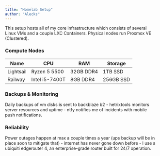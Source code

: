 ```yaml
---
title: "Homelab Setup"
author: "Alecks"
---
```


This setup hosts all of my core infrastructure which consists of several Linux VMs and a couple LXC Containers. Physical nodes run Proxmox VE (Clustered).
### Compute Nodes

| Name | CPU | RAM | Storage |
| -------- | ------- | ------- | ------ |
| Lightsail | Ryzen 5 5500 | 32GB DDR4 | 1TB SSD |
| Railway | Intel i5-7400T | 8GB DDR4  | 256GB SSD  |
### Backups & Monitoring
Daily backups of vm disks is sent to backblaze b2 - hetrixtools monitors server resources and uptime - ntfy notifies me of incidents with mobile push notifications.

### Reliability
Power outages happen at max a couple times a year (ups backup will be in place soon to mitigate that) - internet has never gone down before - I use a ubiquiti edgerouter 4, an enterprise-grade router built for 24/7 operation.